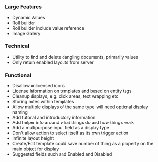### Large Features

- Dynamic Values
- Roll builder
- Roll builder include value reference
- Image Gallery

### Technical

- Utility to find and delete dangling documents, primarily values
- Only return enabled layouts from server

### Functional

- Disallow unlicensed icons
- License Information on templates and based on entity tags
- Cleanup displays, e.g. click areas, text wrapping etc
- Storing notes within templates
- Allow multiple displays of the same type, will need optional display naming
- Add tutorial and introductory information
- Add helper info around what things do and how things work
- Add a multipurpose input field as a display type
- Don't allow action to select itself as its own trigger action
- Infinite layout height
- Create/Edit template could save number of thing as a property on the main object for display
- Suggested fields such and Enabled and Disabled
